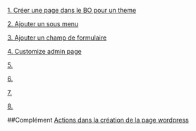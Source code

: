 [1. Créer une page dans le BO pour un theme](/theme/create-page.md)

[2. Ajouter un sous menu](/theme/submenu.md)

[3. Ajouter un champ de formulaire](/theme/formfield.md)

[4. Customize admin page](/theme/customize.md)

[5. ]()

[6. ]()

[7. ]()

[8. ]()


##Complément
[Actions dans la création de la page wordpress](/theme/actions)